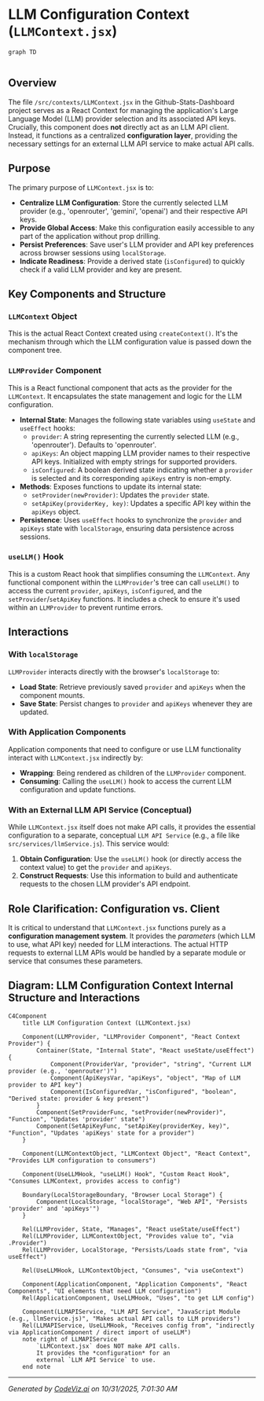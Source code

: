 # LLM Configuration Context (`LLMContext.jsx`)

```mermaid
graph TD


```


## Overview

The file `/src/contexts/LLMContext.jsx` in the Github-Stats-Dashboard project serves as a React Context for managing the application's Large Language Model (LLM) provider selection and its associated API keys. Crucially, this component does **not** directly act as an LLM API client. Instead, it functions as a centralized **configuration layer**, providing the necessary settings for an external LLM API service to make actual API calls.

## Purpose

The primary purpose of `LLMContext.jsx` is to:

-   **Centralize LLM Configuration**: Store the currently selected LLM provider (e.g., 'openrouter', 'gemini', 'openai') and their respective API keys.
-   **Provide Global Access**: Make this configuration easily accessible to any part of the application without prop drilling.
-   **Persist Preferences**: Save user's LLM provider and API key preferences across browser sessions using `localStorage`.
-   **Indicate Readiness**: Provide a derived state (`isConfigured`) to quickly check if a valid LLM provider and key are present.

## Key Components and Structure

### `LLMContext` Object

This is the actual React Context created using `createContext()`. It's the mechanism through which the LLM configuration value is passed down the component tree.

### `LLMProvider` Component

This is a React functional component that acts as the provider for the `LLMContext`. It encapsulates the state management and logic for the LLM configuration.

-   **Internal State**: Manages the following state variables using `useState` and `useEffect` hooks:
    -   `provider`: A string representing the currently selected LLM (e.g., 'openrouter'). Defaults to 'openrouter'.
    -   `apiKeys`: An object mapping LLM provider names to their respective API keys. Initialized with empty strings for supported providers.
    -   `isConfigured`: A boolean derived state indicating whether a `provider` is selected and its corresponding `apiKeys` entry is non-empty.
-   **Methods**: Exposes functions to update its internal state:
    -   `setProvider(newProvider)`: Updates the `provider` state.
    -   `setApiKey(providerKey, key)`: Updates a specific API key within the `apiKeys` object.
-   **Persistence**: Uses `useEffect` hooks to synchronize the `provider` and `apiKeys` state with `localStorage`, ensuring data persistence across sessions.

### `useLLM()` Hook

This is a custom React hook that simplifies consuming the `LLMContext`. Any functional component within the `LLMProvider`'s tree can call `useLLM()` to access the current `provider`, `apiKeys`, `isConfigured`, and the `setProvider`/`setApiKey` functions. It includes a check to ensure it's used within an `LLMProvider` to prevent runtime errors.

## Interactions

### With `localStorage`

`LLMProvider` interacts directly with the browser's `localStorage` to:

-   **Load State**: Retrieve previously saved `provider` and `apiKeys` when the component mounts.
-   **Save State**: Persist changes to `provider` and `apiKeys` whenever they are updated.

### With Application Components

Application components that need to configure or use LLM functionality interact with `LLMContext.jsx` indirectly by:

-   **Wrapping**: Being rendered as children of the `LLMProvider` component.
-   **Consuming**: Calling the `useLLM()` hook to access the current LLM configuration and update functions.

### With an External LLM API Service (Conceptual)

While `LLMContext.jsx` itself does not make API calls, it provides the essential configuration to a separate, conceptual `LLM API Service` (e.g., a file like `src/services/llmService.js`). This service would:

1.  **Obtain Configuration**: Use the `useLLM()` hook (or directly access the context value) to get the `provider` and `apiKeys`.
2.  **Construct Requests**: Use this information to build and authenticate requests to the chosen LLM provider's API endpoint.

## Role Clarification: Configuration vs. Client

It is critical to understand that `LLMContext.jsx` functions purely as a **configuration management system**. It provides the *parameters* (which LLM to use, what API key) needed for LLM interactions. The actual HTTP requests to external LLM APIs would be handled by a separate module or service that consumes these parameters.

## Diagram: LLM Configuration Context Internal Structure and Interactions

```mermaid
C4Component
    title LLM Configuration Context (LLMContext.jsx)

    Component(LLMProvider, "LLMProvider Component", "React Context Provider") {
        Container(State, "Internal State", "React useState/useEffect") {
            Component(ProviderVar, "provider", "string", "Current LLM provider (e.g., 'openrouter')")
            Component(ApiKeysVar, "apiKeys", "object", "Map of LLM provider to API key")
            Component(IsConfiguredVar, "isConfigured", "boolean", "Derived state: provider & key present")
        }
        Component(SetProviderFunc, "setProvider(newProvider)", "Function", "Updates 'provider' state")
        Component(SetApiKeyFunc, "setApiKey(providerKey, key)", "Function", "Updates 'apiKeys' state for a provider")
    }

    Component(LLMContextObject, "LLMContext Object", "React Context", "Provides LLM configuration to consumers")

    Component(UseLLMHook, "useLLM() Hook", "Custom React Hook", "Consumes LLMContext, provides access to config")

    Boundary(LocalStorageBoundary, "Browser Local Storage") {
        Component(LocalStorage, "localStorage", "Web API", "Persists 'provider' and 'apiKeys'")
    }

    Rel(LLMProvider, State, "Manages", "React useState/useEffect")
    Rel(LLMProvider, LLMContextObject, "Provides value to", "via .Provider")
    Rel(LLMProvider, LocalStorage, "Persists/Loads state from", "via useEffect")

    Rel(UseLLMHook, LLMContextObject, "Consumes", "via useContext")

    Component(ApplicationComponent, "Application Components", "React Components", "UI elements that need LLM configuration")
    Rel(ApplicationComponent, UseLLMHook, "Uses", "to get LLM config")

    Component(LLMAPIService, "LLM API Service", "JavaScript Module (e.g., llmService.js)", "Makes actual API calls to LLM providers")
    Rel(LLMAPIService, UseLLMHook, "Receives config from", "indirectly via ApplicationComponent / direct import of useLLM")
    note right of LLMAPIService
        `LLMContext.jsx` does NOT make API calls.
        It provides the *configuration* for an
        external `LLM API Service` to use.
    end note
```

---
*Generated by [CodeViz.ai](https://codeviz.ai) on 10/31/2025, 7:01:30 AM*
